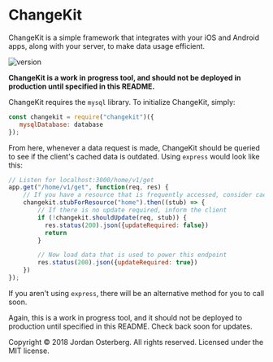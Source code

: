 # ChangeKit
 ChangeKit is a simple framework that integrates with your iOS and Android apps, along with your server, to make data usage efficient.
 
 ![version](https://img.shields.io/badge/version-1.0.8-red.svg)
 
 **ChangeKit is a work in progress tool, and should not be deployed in production until specified in this README.**
 
 ChangeKit requires the `mysql` library. To initialize ChangeKit, simply:
 ```javascript
const changekit = require("changekit")({
    mysqlDatabase: database
});
```

From here, whenever a data request is made, ChangeKit should be queried to see if the client's cached data is outdated. Using `express` would look like this:
```javascript
// Listen for localhost:3000/home/v1/get
app.get("/home/v1/get", function(req, res) {
    // If you have a resource that is frequently accessed, consider caching it
    changekit.stubForResource("home").then((stub) => {
        // If there is no update required, inform the client 
        if (!changekit.shouldUpdate(req, stub)) {
          res.status(200).json({updateRequired: false})
          return
        }

        // Now load data that is used to power this endpoint
        res.status(200).json({updateRequired: true})
    })
});
```  

If you aren't using `express`, there will be an alternative method for you to call soon.

Again, this is a work in progress tool, and it should not be deployed to production until specified in this README. Check back soon for updates.

Copyright © 2018 Jordan Osterberg. All rights reserved. Licensed under the MIT license.